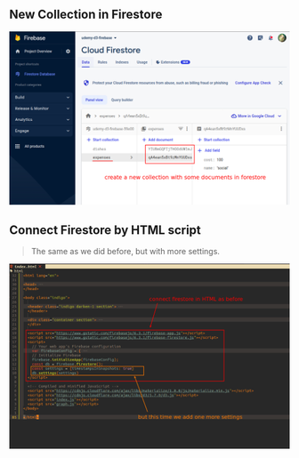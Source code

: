 ## **New Collection in Firestore**

![create new collection in firestore](./pic/01.png)  

## **Connect Firestore by HTML script**

> The same as we did before, but with more settings.

![connect firestore in HTML](./pic/02.png) 

